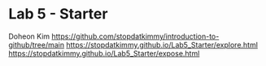 # Lab 5 - Starter
Doheon Kim
https://github.com/stopdatkimmy/introduction-to-github/tree/main
https://stopdatkimmy.github.io/Lab5_Starter/explore.html
https://stopdatkimmy.github.io/Lab5_Starter/expose.html
